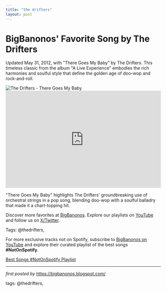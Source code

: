 ```yaml
---
title: "the drifters"
layout: post
---
```

<!-- Post Title -->
<h1 >BigBanonos' Favorite Song by The Drifters</h1> <!-- Introductory Text -->
<p >Updated May 31, 2012, with "There Goes My Baby" by The Drifters. This timeless classic from the album "A Live Experience" embodies the rich harmonies and soulful style that define the golden age of doo-wop and rock-and-roll.</p> <!-- Featured Image -->
<div > <img src="https://m.media-amazon.com/images/I/51Y6ZY4oMGL._UF1000,1000_QL80_.jpg" alt="The Drifters - There Goes My Baby" />
</div> <!-- YouTube Video Embed -->
<div > <iframe width="100%" height="315" src="https://www.youtube.com/embed/i3HXy9mGPpI" title="the Drifters There Goes my Baby" frameborder="0" allow="accelerometer; autoplay; clipboard-write; encrypted-media; gyroscope; picture-in-picture; web-share" referrerpolicy="strict-origin-when-cross-origin" allowfullscreen></iframe>
</div> <!-- Song Information -->
<div > <p>"There Goes My Baby" highlights The Drifters' groundbreaking use of orchestral strings in a pop song, blending doo-wop with a soulful balladry that made it a chart-topping hit.</p>
</div> <!-- Footer Links -->
<div > <p>Discover more favorites at <a href="https://bigbanonos.blogspot.com/" target="_blank">BigBanonos</a>. Explore our playlists on <a href="https://www.youtube.com/@BigBanonos" target="_blank">YouTube</a> and follow us on <a href="https://x.com/bigbanonos" target="_blank">X/Twitter</a>.</p>
</div> <!-- Tags -->
<p >Tags: @thedrifters,</p>


<!--Subscribe and Playlist Links-->
<div>
    <p>For more exclusive tracks not on Spotify, subscribe to <a href="https://www.youtube.com/@BigBanonos" target="_blank">BigBanonos on YouTube</a> and explore their curated playlist of the best songs <strong>#NotOnSpotify</strong>.</p>
    <p><a href="https://www.youtube.com/playlist?list=PLtuNtuTatqI0kFahUCbtbfenC_ET5O_tr" target="_blank">Best Songs #NotOnSpotify Playlist<br /></a></p></div>

<hr />

<p><em>first posted by</em> <a href="https://bigbanonos.blogspot.com/" rel="noopener" target="_new">https://bigbanonos.blogspot.com/</a></p>

<p>tags: @thedrifters,</p>
